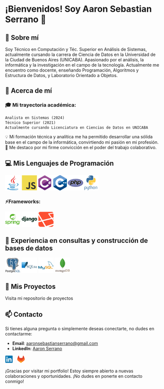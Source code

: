 # ¡Bienvenidos! Soy Aaron Sebastian Serrano 👋

## 🔎 Sobre mí

Soy Técnico en Computación y Téc. Superior en Análisis de Sistemas, actualmente cursando la carrera de Ciencia de Datos en la Universidad de la Ciudad de Buenos Aires (UNICABA). Apasionado por el análisis, la informática y la investigación en el campo de la tecnología. Actualmente me encuentro como docente, enseñando Programación, Algoritmos y Estructura de Datos, y Laboratorio Orientado a Objetos.

## 🔎 Acerca de mí

### 🎓 Mi trayectoria académica:
    Analista en Sistemas (2024)
    Técnico Superior (2021)
    Actualmente cursando Licenciatura en Ciencias de Datos en UNICABA

💡 Mi formación técnica y analítica me ha permitido desarrollar una sólida base en el campo de la informática, convirtiendo mi pasión en mi profesión.
🤝 Me destaco por mi firme convicción en el poder del trabajo colaborativo.

## 💻 Mis Lenguajes de Programación

<img src="https://github.com/devicons/devicon/blob/v2.15.1/icons/java/java-original.svg" alt="JAVA" width="50"/> <img src="https://github.com/devicons/devicon/blob/v2.15.1/icons/javascript/javascript-original.svg" alt="Javascript" width="50"/><img src="https://github.com/devicons/devicon/blob/v2.15.1/icons/csharp/csharp-original.svg" alt="C#" width="50"/><img src="https://github.com/devicons/devicon/blob/v2.15.1/icons/cplusplus/cplusplus-original.svg" alt="C++" width="50"/><img src="https://github.com/devicons/devicon/blob/v2.15.1/icons/php/php-original.svg" alt="PHP" width="50"/><img src="https://github.com/devicons/devicon/blob/v2.15.1/icons/python/python-original-wordmark.svg" alt="PYTHON" width="50"/>      

### ⚡Frameworks:
<img src="https://github.com/devicons/devicon/blob/v2.15.1/icons/spring/spring-original-wordmark.svg" alt="Spring - Springboot 3.4.0" width="50"/> <img src="https://github.com/devicons/devicon/blob/v2.15.1/icons/django/django-plain-wordmark.svg" alt="Django - python" width="50"/> <img src="https://github.com/devicons/devicon/blob/v2.15.1/icons/laravel/laravel-plain.svg" alt="Laravel - php" width="50"/>  

## 💾 Experiencia en consultas y construcción de bases de datos

<img src="https://github.com/devicons/devicon/blob/v2.15.1/icons/postgresql/postgresql-original-wordmark.svg" alt="PostgreSQL" width="50"/> <img src="https://github.com/devicons/devicon/blob/v2.15.1/icons/sqlite/sqlite-original-wordmark.svg" alt="SQLite" width="50"/> <img src="https://github.com/devicons/devicon/blob/v2.15.1/icons/mysql/mysql-original-wordmark.svg" alt="MySQL" width="50"/> <img src="https://github.com/devicons/devicon/blob/v2.15.1/icons/mongodb/mongodb-original-wordmark.svg" alt="MongoDB" width="50"/>  

## 🚀 Mis Proyectos

Visita mi repositorio de proyectos

## 📫 Contacto

Si tienes alguna pregunta o simplemente deseas conectarte, no dudes en contactarme:

- **Email**: [aaronsebastianserrano@gmail.com](mailto:aaronsebastianserrano@gmail.com)
- **LinkedIn**: [Aaron Serrano](https://www.linkedin.com/in/serranooaaron/)

<a href="https://www.linkedin.com/in/serranooaaron/" style="display: inline-block; margin-right: 10px;">
  <img src="https://github.com/devicons/devicon/blob/v2.15.1/icons/linkedin/linkedin-original.svg" alt="LinkedIn Icon" width="25"/>
</a>
<a href="https://gitlab.com/serranooaaron/" style="display: inline-block;">
  <img src="https://github.com/devicons/devicon/blob/v2.15.1/icons/gitlab/gitlab-original.svg" alt="GitLab Icon" width="25"/>
</a>



¡Gracias por visitar mi portfolio! Estoy siempre abierto a nuevas colaboraciones y oportunidades. ¡No dudes en ponerte en contacto conmigo!

